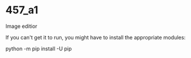 # 457_a1
Image editior

If you can't get it to run, you might have to install the appropriate modules:

python -m pip install -U pip <module name>